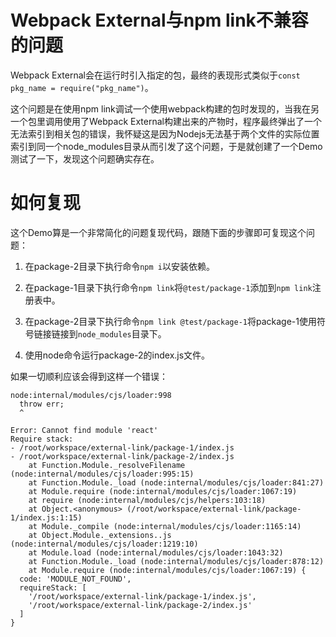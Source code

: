 # Webpack External与npm link不兼容的问题

Webpack External会在运行时引入指定的包，最终的表现形式类似于`const pkg_name = require("pkg_name")`。

这个问题是在使用npm link调试一个使用webpack构建的包时发现的，当我在另一个包里调用使用了Webpack External构建出来的产物时，程序最终弹出了一个无法索引到相关包的错误，我怀疑这是因为Nodejs无法基于两个文件的实际位置索引到同一个node_modules目录从而引发了这个问题，于是就创建了一个Demo测试了一下，发现这个问题确实存在。

# 如何复现

这个Demo算是一个非常简化的问题复现代码，跟随下面的步骤即可复现这个问题：

1. 在package-2目录下执行命令`npm i`以安装依赖。

2. 在package-1目录下执行命令`npm link`将`@test/package-1`添加到`npm link`注册表中。

3. 在package-2目录下执行命令`npm link @test/package-1`将package-1使用符号链接链接到`node_modules`目录下。

4. 使用node命令运行package-2的index.js文件。

如果一切顺利应该会得到这样一个错误：

```
node:internal/modules/cjs/loader:998
  throw err;
  ^

Error: Cannot find module 'react'
Require stack:
- /root/workspace/external-link/package-1/index.js
- /root/workspace/external-link/package-2/index.js
    at Function.Module._resolveFilename (node:internal/modules/cjs/loader:995:15)
    at Function.Module._load (node:internal/modules/cjs/loader:841:27)
    at Module.require (node:internal/modules/cjs/loader:1067:19)
    at require (node:internal/modules/cjs/helpers:103:18)
    at Object.<anonymous> (/root/workspace/external-link/package-1/index.js:1:15)
    at Module._compile (node:internal/modules/cjs/loader:1165:14)
    at Object.Module._extensions..js (node:internal/modules/cjs/loader:1219:10)
    at Module.load (node:internal/modules/cjs/loader:1043:32)
    at Function.Module._load (node:internal/modules/cjs/loader:878:12)
    at Module.require (node:internal/modules/cjs/loader:1067:19) {
  code: 'MODULE_NOT_FOUND',
  requireStack: [
    '/root/workspace/external-link/package-1/index.js',
    '/root/workspace/external-link/package-2/index.js'
  ]
}
```
